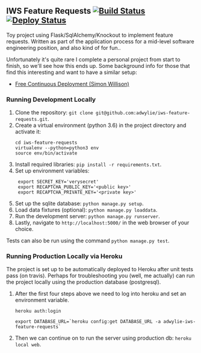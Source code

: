 ## IWS Feature Requests [![Build Status](https://travis-ci.org/adwylie/iws-feature-requests.svg?branch=master)](https://travis-ci.org/adwylie/iws-feature-requests) [![Deploy Status](https://heroku-badge.herokuapp.com/?app=adwylie-iws-feature-requests&style=flat&svg=1)](https://adwylie-iws-feature-requests.herokuapp.com/)

Toy project using Flask/SqlAlchemy/Knockout to implement feature requests. Written as part of the application process for a mid-level software engineering position, and also kind of for fun..

Unfortunately it's quite rare I complete a personal project from start to finish, so we'll see how this ends up. Some background info for those that find this interesting and want to have a similar setup:
* [Free Continuous Deployment (Simon Willison)](https://simonwillison.net/2017/Oct/17/free-continuous-deployment/)

### Running Development Locally

1. Clone the repository: `git clone git@github.com:adwylie/iws-feature-requests.git`.
2. Create a virtual environment (python 3.6) in the project directory and activate it:
    ```
    cd iws-feature-requests
    virtualenv --python=python3 env
    source env/bin/activate
    ```
3. Install required libraries: `pip install -r requirements.txt`.
4. Set up environment variables:
   ```
    export SECRET_KEY='verysecret'
    export RECAPTCHA_PUBLIC_KEY='<public key>'
    export RECAPTCHA_PRIVATE_KEY='<private key>'
   ```
5. Set up the sqlite database: `python manage.py setup`.
6. Load data fixtures (optional): `python manage.py loaddata`.
7. Run the development server: `python manage.py runserver`.
8. Lastly, navigate to `http://localhost:5000/` in the web browser of your choice.

Tests can also be run using the command `python manage.py test`.

### Running Production Locally via Heroku

The project is set up to be automatically deployed to Heroku after unit tests pass (on travis). Perhaps for troubleshooting you (well, me actually) can run the project locally using the production database (postgresql).

1. After the first four steps above we need to log into heroku and set an environment variable.
    ```
    heroku auth:login

    export DATABASE_URL=`heroku config:get DATABASE_URL -a adwylie-iws-feature-requests`
    ```
2. Then we can continue on to run the server using production db: `heroku local web`.
